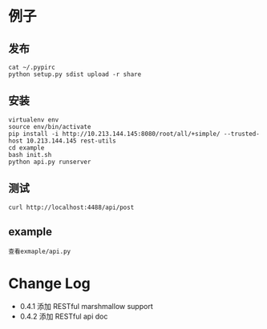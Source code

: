 # 例子

## 发布

    cat ~/.pypirc
    python setup.py sdist upload -r share

## 安装

    virtualenv env
    source env/bin/activate
    pip install -i http://10.213.144.145:8080/root/all/+simple/ --trusted-host 10.213.144.145 rest-utils
    cd example
    bash init.sh
    python api.py runserver
    
## 测试

    curl http://localhost:4488/api/post


## example

    查看exmaple/api.py


# Change Log

* 0.4.1 添加 RESTful marshmallow support
* 0.4.2 添加 RESTful api doc
